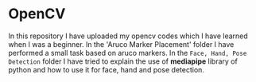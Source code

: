 # OpenCV
In this repository I have uploaded my opencv codes which I have learned when I was a beginner. In the 'Aruco Marker Placement' folder I have performed a small task based on aruco markers. In the `Face, Hand, Pose Detection` folder I have tried to explain the use of **mediapipe** library of python and how to use it for face, hand and pose detection.
